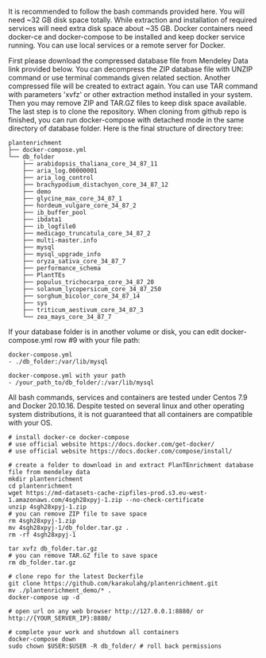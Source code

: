 It is recommended to follow the bash commands provided here. You will need ~32 GB disk space totally. While extraction and installation of required services will need extra disk space about ~35 GB. Docker containers need docker-ce and docker-compose to be installed and keep docker service running. You can use local services or a remote server for Docker.

First please download the compressed database file from Mendeley Data link provided below. You can decompress the ZIP database file with UNZIP command or use terminal commands given related section. Another compressed file will be created to extract again. You can use TAR command with parameters 'xvfz' or other extraction method installed in your system. Then you may remove ZIP and TAR.GZ files to keep disk space available. The last step is to clone the repository.  When cloning from github repo is finished, you can run docker-compose with detached mode in the same directory of database folder. Here is the final structure of directory tree:

```
plantenrichment
├── docker-compose.yml
└── db_folder
    ├── arabidopsis_thaliana_core_34_87_11
    ├── aria_log.00000001
    ├── aria_log_control
    ├── brachypodium_distachyon_core_34_87_12
    ├── demo
    ├── glycine_max_core_34_87_1
    ├── hordeum_vulgare_core_34_87_2
    ├── ib_buffer_pool
    ├── ibdata1
    ├── ib_logfile0
    ├── medicago_truncatula_core_34_87_2
    ├── multi-master.info
    ├── mysql
    ├── mysql_upgrade_info
    ├── oryza_sativa_core_34_87_7
    ├── performance_schema
    ├── PlantTEs
    ├── populus_trichocarpa_core_34_87_20
    ├── solanum_lycopersicum_core_34_87_250
    ├── sorghum_bicolor_core_34_87_14
    ├── sys
    ├── triticum_aestivum_core_34_87_3
    └── zea_mays_core_34_87_7
```

If your database folder is in another volume or disk, you can edit docker-compose.yml row #9 with your file path:

```
docker-compose.yml
- ./db_folder:/var/lib/mysql
```

```
docker-compose.yml with your path
- /your_path_to/db_folder/:/var/lib/mysql
```

All bash commands, services and containers are tested under Centos 7.9 and Docker 20.10.16. Despite tested on several linux and other operating system distributions, it is not guaranteed that all containers are compatible with your OS.


```
# install docker-ce docker-compose
# use official website https://docs.docker.com/get-docker/
# use official website https://docs.docker.com/compose/install/

# create a folder to download in and extract PlanTEnrichment database file from mendeley data
mkdir plantenrichment
cd plantenrichment
wget https://md-datasets-cache-zipfiles-prod.s3.eu-west-1.amazonaws.com/4sgh28xpyj-1.zip --no-check-certificate
unzip 4sgh28xpyj-1.zip
# you can remove ZIP file to save space
rm 4sgh28xpyj-1.zip 
mv 4sgh28xpyj-1/db_folder.tar.gz .
rm -rf 4sgh28xpyj-1

tar xvfz db_folder.tar.gz
# you can remove TAR.GZ file to save space
rm db_folder.tar.gz

# clone repo for the latest Dockerfile
git clone https://github.com/karakulahg/plantenrichment.git
mv ./plantenrichment_demo/* .
docker-compose up -d

# open url on any web browser http://127.0.0.1:8880/ or http://{YOUR_SERVER_IP}:8880/

# complete your work and shutdown all containers
docker-compose down
sudo chown $USER:$USER -R db_folder/ # roll back permissions
```
